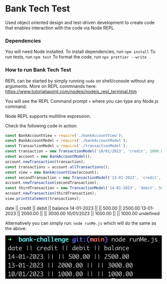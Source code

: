# Bank Tech Test

Used object oriented design and test-driven development to create code that enables interaction with the code via Node REPL.

### Dependencies

You will need Node installed. To install dependencies, run `npm install`
To run tests, run `npm test`
To format the code, run `npx prettier --write .`

### How to run Bank Tech Test

REPL can be started by simply running `node` on shell/console without any arguments. More on REPL commnands here: https://www.tutorialspoint.com/nodejs/nodejs_repl_terminal.htm

You will see the REPL Command prompt `>` where you can type any Node.js command.

Node REPL supports multiline expression.

Check the following code in action:

```js
const BankAccountView = require('./bankAccountView');
const BankAccountModel = require('./bankAccountModel');
const TransactionModel = require('./transactionModel');
const transaction = new TransactionModel('10/01/2023', 'credit', 1000.0);
const account = new BankAccountModel();
account.newTransaction(transaction);
const transactions = account.allTransactions();
const view = new BankAccountView(account);
const secondTransaction = new TransactionModel('13-01-2023', 'credit', 2000);
account.newTransaction(secondTransaction);
const thirdTransaction = new TransactionModel('14-01-2023', 'debit', 500);
account.newTransaction(thirdTransaction);
view.printStatement(transactions);
```

date || credit || debit || balance
14-01-2023 || || 500.00 || 2500.00
13-01-2023 || 2000.00 || || 3000.00
10/01/2023 || 1000.00 || || 1000.00
undefined

>

Alternatively you can simply run: `node runMe.js` which will do the same as the above.


![image](./screenshot.png)